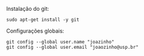 Instalação do git:

    sudo apt-get install -y git

Configurações globais:

    git config --global user.name "joazinho"
    git config --global user.email "joaozinho@usp.br"


